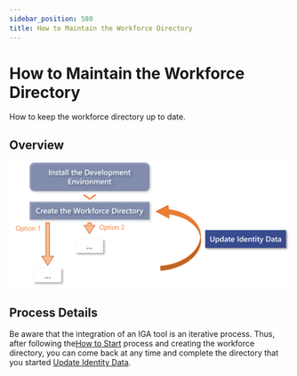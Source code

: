 ```yaml
---
sidebar_position: 580
title: How to Maintain the Workforce Directory
---
```


# How to Maintain the Workforce Directory

How to keep the workforce directory up to date.

## Overview

![Process Schema - How to Implement a New System](../../../../../../../static/images/Usercube_SaaS/Content/Resources/Images/GlobalProcess_schemaMaintain.png)

## Process Details

Be aware that the integration of an IGA tool is an iterative process. Thus, after following the[How to Start](../howto-start/index) process and creating the workforce directory, you can come back at any time and complete the directory that you started [Update Identity Data](../../maintain/identity-data-modification/index "Update Identity Data").